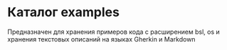 # Каталог examples

Предназначен для хранения примеров кода c расширением bsl, os и хранения текстовых описаний на языках Gherkin и Markdown
